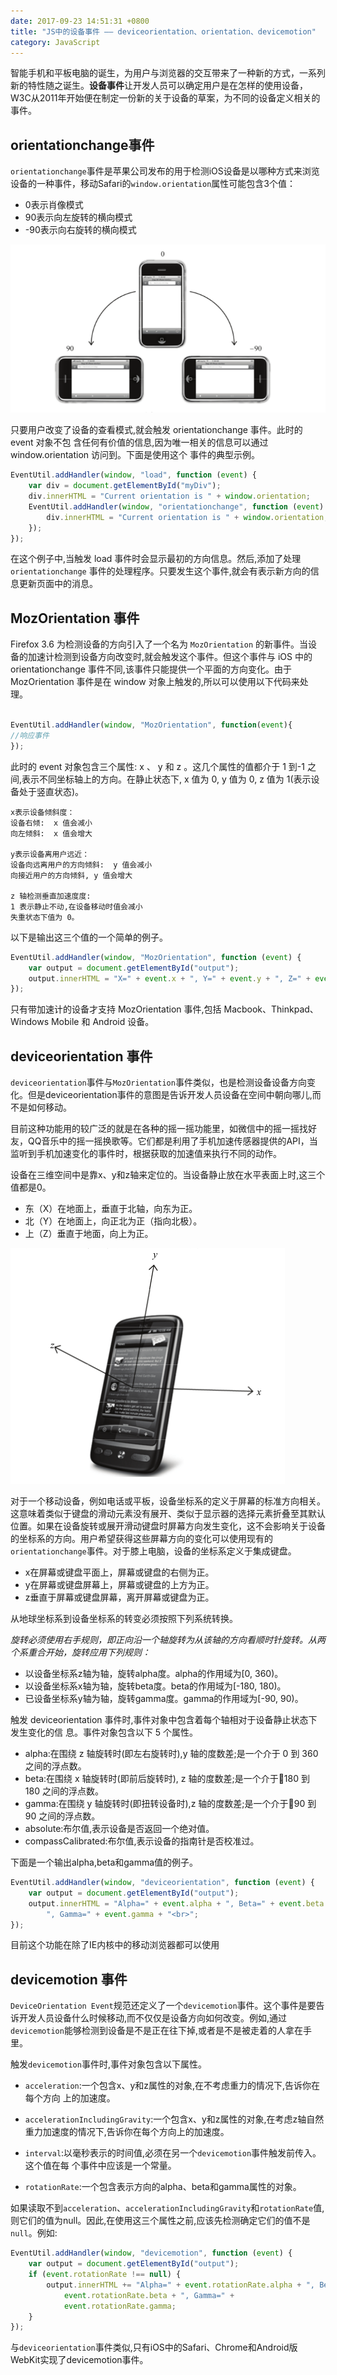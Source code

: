 ```yaml
---
date: 2017-09-23 14:51:31 +0800
title: "JS中的设备事件 —— deviceorientation、orientation、devicemotion"
category: JavaScript
---
```


智能手机和平板电脑的诞生，为用户与浏览器的交互带来了一种新的方式，一系列新的特性随之诞生。**设备事件**让开发人员可以确定用户是在怎样的使用设备，W3C从2011年开始便在制定一份新的关于设备的草案，为不同的设备定义相关的事件。

## orientationchange事件

`orientationchange`事件是苹果公司发布的用于检测iOS设备是以哪种方式来浏览设备的一种事件，移动Safari的`window.orientation`属性可能包含3个值：

- 0表示肖像模式
- 90表示向左旋转的横向模式
- -90表示向右旋转的横向模式

![](/pics/2017/09/2301.png)

只要用户改变了设备的查看模式,就会触发 orientationchange 事件。此时的 event 对象不包
含任何有价值的信息,因为唯一相关的信息可以通过 window.orientation 访问到。下面是使用这个
事件的典型示例。

```js
EventUtil.addHandler(window, "load", function (event) {
    var div = document.getElementById("myDiv");
    div.innerHTML = "Current orientation is " + window.orientation;
    EventUtil.addHandler(window, "orientationchange", function (event) {
        div.innerHTML = "Current orientation is " + window.orientation;
    });
});
```

在这个例子中,当触发 load 事件时会显示最初的方向信息。然后,添加了处理 `orientationchange`
事件的处理程序。只要发生这个事件,就会有表示新方向的信息更新页面中的消息。


## MozOrientation 事件

Firefox 3.6 为检测设备的方向引入了一个名为 `MozOrientation` 的新事件。当设备的加速计检测到设备方向改变时,就会触发这个事件。但这个事件与 iOS 中的 orientationchange 事件不同,该事件只能提供一个平面的方向变化。由于 MozOrientation 事件是在 window 对象上触发的,所以可以使用以下代码来处理。

```js

EventUtil.addHandler(window, "MozOrientation", function(event){
//响应事件
});
```

此时的 event 对象包含三个属性: x 、 y 和 z 。这几个属性的值都介于 1 到-1 之间,表示不同坐标轴上的方向。在静止状态下, x 值为 0, y 值为 0, z 值为 1(表示设备处于竖直状态)。

```
x表示设备倾斜度：
设备右倾:  x 值会减小
向左倾斜:  x 值会增大

y表示设备离用户远近：
设备向远离用户的方向倾斜:  y 值会减小
向接近用户的方向倾斜, y 值会增大

z 轴检测垂直加速度度:
1 表示静止不动,在设备移动时值会减小
失重状态下值为 0。

```


以下是输出这三个值的一个简单的例子。

```js
EventUtil.addHandler(window, "MozOrientation", function (event) {
    var output = document.getElementById("output");
    output.innerHTML = "X=" + event.x + ", Y=" + event.y + ", Z=" + event.z + "<br>";
});
```

只有带加速计的设备才支持 MozOrientation 事件,包括 Macbook、Thinkpad、Windows
Mobile 和 Android 设备。






## deviceorientation 事件

`deviceorientation`事件与`MozOrientation`事件类似，也是检测设备设备方向变化。但是deviceorientation事件的意图是告诉开发人员设备在空间中朝向哪儿,而不是如何移动。

目前这种功能用的较广泛的就是在各种的摇一摇功能里，如微信中的摇一摇找好友，QQ音乐中的摇一摇换歌等。它们都是利用了手机加速传感器提供的API，当监听到手机加速变化的事件时，根据获取的加速值来执行不同的动作。

设备在三维空间中是靠x、y和z轴来定位的。当设备静止放在水平表面上时,这三个值都是0。


- 东（X）在地面上，垂直于北轴，向东为正。
- 北（Y）在地面上，向正北为正（指向北极）。
- 上（Z）垂直于地面，向上为正。

![](/pics/2017/09/2302.png)


对于一个移动设备，例如电话或平板，设备坐标系的定义于屏幕的标准方向相关。这意味着类似于键盘的滑动元素没有展开、类似于显示器的选择元素折叠至其默认位置。如果在设备旋转或展开滑动键盘时屏幕方向发生变化，这不会影响关于设备的坐标系的方向。用户希望获得这些屏幕方向的变化可以使用现有的`orientationchange`事件。对于膝上电脑，设备的坐标系定义于集成键盘。

- x在屏幕或键盘平面上，屏幕或键盘的右侧为正。
- y在屏幕或键盘屏幕上，屏幕或键盘的上方为正。
- z垂直于屏幕或键盘屏幕，离开屏幕或键盘为正。

从地球坐标系到设备坐标系的转变必须按照下列系统转换。

*旋转必须使用右手规则，即正向沿一个轴旋转为从该轴的方向看顺时针旋转。从两个系重合开始，旋转应用下列规则：*

- 以设备坐标系z轴为轴，旋转alpha度。alpha的作用域为[0, 360)。
- 以设备坐标系x轴为轴，旋转beta度。beta的作用域为[-180, 180)。
- 已设备坐标系y轴为轴，旋转gamma度。gamma的作用域为[-90, 90)。

触发 deviceorientation 事件时,事件对象中包含着每个轴相对于设备静止状态下发生变化的信
息。事件对象包含以下 5 个属性。


- alpha:在围绕 z 轴旋转时(即左右旋转时),y 轴的度数差;是一个介于 0 到 360 之间的浮点数。
- beta:在围绕 x 轴旋转时(即前后旋转时), z 轴的度数差;是一个介于180 到 180 之间的浮点数。
- gamma:在围绕 y 轴旋转时(即扭转设备时),z 轴的度数差;是一个介于90 到 90 之间的浮点数。
- absolute:布尔值,表示设备是否返回一个绝对值。
- compassCalibrated:布尔值,表示设备的指南针是否校准过。

下面是一个输出alpha,beta和gamma值的例子。

```js
EventUtil.addHandler(window, "deviceorientation", function (event) {
    var output = document.getElementById("output");
    output.innerHTML = "Alpha=" + event.alpha + ", Beta=" + event.beta +
        ", Gamma=" + event.gamma + "<br>";
});

```

目前这个功能在除了IE内核中的移动浏览器都可以使用






## devicemotion 事件
`DeviceOrientation Event`规范还定义了一个`devicemotion`事件。这个事件是要告诉开发人员设备什么时候移动,而不仅仅是设备方向如何改变。例如,通过`devicemotion`能够检测到设备是不是正在往下掉,或者是不是被走着的人拿在手里。

触发`devicemotion`事件时,事件对象包含以下属性。

- `acceleration`:一个包含x、y和z属性的对象,在不考虑重力的情况下,告诉你在每个方向
上的加速度。
- `accelerationIncludingGravity`:一个包含x、y和z属性的对象,在考虑z轴自然重力加速度的情况下,告诉你在每个方向上的加速度。

- `interval`:以毫秒表示的时间值,必须在另一个`devicemotion`事件触发前传入。这个值在每
个事件中应该是一个常量。

- `rotationRate`:一个包含表示方向的alpha、beta和gamma属性的对象。

如果读取不到`acceleration`、`accelerationIncludingGravity`和`rotationRate`值,则它们的值为null。因此,在使用这三个属性之前,应该先检测确定它们的值不是`null`。例如:

```js
EventUtil.addHandler(window, "devicemotion", function (event) {
    var output = document.getElementById("output");
    if (event.rotationRate !== null) {
        output.innerHTML += "Alpha=" + event.rotationRate.alpha + ", Beta=" +
            event.rotationRate.beta + ", Gamma=" +
            event.rotationRate.gamma;
    }
});

```


与`deviceorientation`事件类似,只有iOS中的Safari、Chrome和Android版WebKit实现了devicemotion事件。